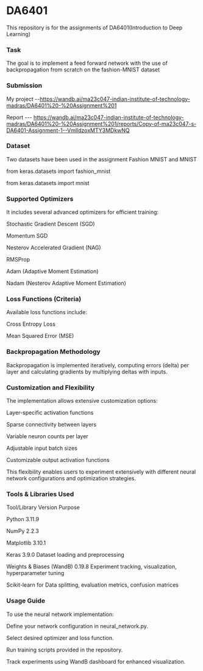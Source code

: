 # DA6401
This repository is for the assignments of DA6401(Introduction to Deep Learning) 
### Task
The goal is to implement a feed forward network with the use of backpropagation from scratch on the fashion-MNIST dataset

### Submission 
My project --https://wandb.ai/ma23c047-indian-institute-of-technology-madras/DA6401%20-%20Assignment%201

Report --- https://wandb.ai/ma23c047-indian-institute-of-technology-madras/DA6401%20-%20Assignment%201/reports/Copy-of-ma23c047-s-DA6401-Assignment-1--VmlldzoxMTY3MDkwNQ

### Dataset
Two datasets have been used in the assignment Fashion MNIST and MNIST


from keras.datasets import fashion_mnist

from keras.datasets import mnist


### Supported Optimizers
It includes several advanced optimizers for efficient training:

Stochastic Gradient Descent (SGD)

Momentum SGD

Nesterov Accelerated Gradient (NAG)

RMSProp

Adam (Adaptive Moment Estimation)

Nadam (Nesterov Adaptive Moment Estimation)

### Loss Functions (Criteria)
Available loss functions include:

Cross Entropy Loss

Mean Squared Error (MSE)

### Backpropagation Methodology
Backpropagation is implemented iteratively, computing errors (delta) per layer and calculating gradients by multiplying deltas with inputs.

### Customization and Flexibility
The implementation allows extensive customization options:

Layer-specific activation functions

Sparse connectivity between layers

Variable neuron counts per layer

Adjustable input batch sizes

Customizable output activation functions

This flexibility enables users to experiment extensively with different neural network configurations and optimization strategies.

### Tools & Libraries Used
Tool/Library	Version	Purpose

Python	3.11.9	

NumPy	2.2.3	

Matplotlib	3.10.1	

Keras	3.9.0	Dataset loading and preprocessing

Weights & Biases (WandB)	0.19.8 Experiment tracking, visualization, hyperparameter tuning

Scikit-learn for	Data splitting, evaluation metrics, confusion matrices


### Usage Guide
To use the neural network implementation:

Define your network configuration in neural_network.py.

Select desired optimizer and loss function.

Run training scripts provided in the repository.

Track experiments using WandB dashboard for enhanced visualization.

